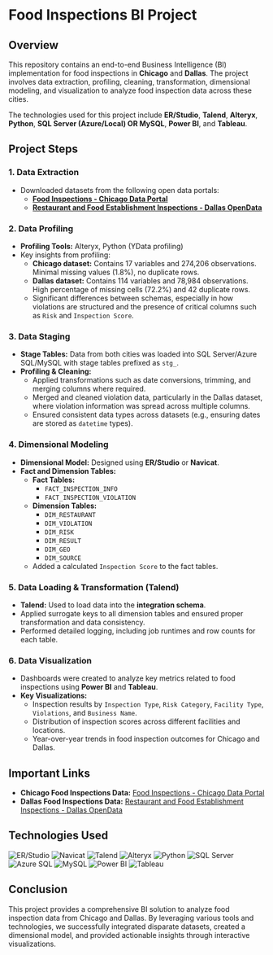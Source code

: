 # Food Inspections BI Project

## Overview
This repository contains an end-to-end Business Intelligence (BI) implementation for food inspections in **Chicago** and **Dallas**. The project involves data extraction, profiling, cleaning, transformation, dimensional modeling, and visualization to analyze food inspection data across these cities.

The technologies used for this project include **ER/Studio**, **Talend**, **Alteryx**, **Python**, **SQL Server (Azure/Local) OR MySQL**, **Power BI**, and **Tableau**.

## Project Steps
### 1. Data Extraction
- Downloaded datasets from the following open data portals:
  - **[Food Inspections - Chicago Data Portal](https://data.cityofchicago.org/Health-Human-Services/Food-Inspections/4ijn-s7e5)**
  - **[Restaurant and Food Establishment Inspections - Dallas OpenData](https://www.dallasopendata.com/Health-Human-Services/Restaurant-and-Food-Establishment-Inspections/y64m-wzk9)**

### 2. Data Profiling
- **Profiling Tools:** Alteryx, Python (YData profiling)
- Key insights from profiling:
  - **Chicago dataset:** Contains 17 variables and 274,206 observations. Minimal missing values (1.8%), no duplicate rows.
  - **Dallas dataset:** Contains 114 variables and 78,984 observations. High percentage of missing cells (72.2%) and 42 duplicate rows.
  - Significant differences between schemas, especially in how violations are structured and the presence of critical columns such as `Risk` and `Inspection Score`.

### 3. Data Staging
- **Stage Tables:** Data from both cities was loaded into SQL Server/Azure SQL/MySQL with stage tables prefixed as `stg_`.
- **Profiling & Cleaning:**
  - Applied transformations such as date conversions, trimming, and merging columns where required.
  - Merged and cleaned violation data, particularly in the Dallas dataset, where violation information was spread across multiple columns.
  - Ensured consistent data types across datasets (e.g., ensuring dates are stored as `datetime` types).

### 4. Dimensional Modeling
- **Dimensional Model:** Designed using **ER/Studio** or **Navicat**. 
- **Fact and Dimension Tables:**
  - **Fact Tables:**
    - `FACT_INSPECTION_INFO`
    - `FACT_INSPECTION_VIOLATION`
  - **Dimension Tables:**
    - `DIM_RESTAURANT`
    - `DIM_VIOLATION`
    - `DIM_RISK`
    - `DIM_RESULT`
    - `DIM_GEO`
    - `DIM_SOURCE`
  - Added a calculated `Inspection Score` to the fact tables.

### 5. Data Loading & Transformation (Talend)
- **Talend:** Used to load data into the **integration schema**.
- Applied surrogate keys to all dimension tables and ensured proper transformation and data consistency.
- Performed detailed logging, including job runtimes and row counts for each table.

### 6. Data Visualization
- Dashboards were created to analyze key metrics related to food inspections using **Power BI** and **Tableau**.
- **Key Visualizations:**
  - Inspection results by `Inspection Type`, `Risk Category`, `Facility Type`, `Violations`, and `Business Name`.
  - Distribution of inspection scores across different facilities and locations.
  - Year-over-year trends in food inspection outcomes for Chicago and Dallas.

## Important Links
- **Chicago Food Inspections Data:** [Food Inspections - Chicago Data Portal](https://data.cityofchicago.org/Health-Human-Services/Food-Inspections/4ijn-s7e5)
- **Dallas Food Inspections Data:** [Restaurant and Food Establishment Inspections - Dallas OpenData](https://www.dallasopendata.com/Health-Human-Services/Restaurant-and-Food-Establishment-Inspections/y64m-wzk9)

## Technologies Used

![ER/Studio](https://img.shields.io/badge/ER%2FStudio-3E5064?style=for-the-badge&logoColor=white)
![Navicat](https://img.shields.io/badge/Navicat-FF6F00?style=for-the-badge&logoColor=white)
![Talend](https://img.shields.io/badge/Talend-FF6D70?style=for-the-badge&logo=talend&logoColor=white)
![Alteryx](https://img.shields.io/badge/Alteryx-1c7b9e?style=for-the-badge&logo=alteryx&logoColor=white)
![Python](https://img.shields.io/badge/Python-3776AB?style=for-the-badge&logo=python&logoColor=white)
![SQL Server](https://img.shields.io/badge/SQL%20Server-AE2921?style=for-the-badge&logo=microsoft-sql-server&logoColor=white)
![Azure SQL](https://img.shields.io/badge/Azure%20SQL-0078D4?style=for-the-badge&logo=microsoft-azure&logoColor=white)
![MySQL](https://img.shields.io/badge/MySQL-4479A1?style=for-the-badge&logo=mysql&logoColor=white)
![Power BI](https://img.shields.io/badge/Power%20BI-F2C811?style=for-the-badge&logo=power-bi&logoColor=black)
![Tableau](https://img.shields.io/badge/Tableau-E97627?style=for-the-badge&logo=tableau&logoColor=white)

## Conclusion
This project provides a comprehensive BI solution to analyze food inspection data from Chicago and Dallas. By leveraging various tools and technologies, we successfully integrated disparate datasets, created a dimensional model, and provided actionable insights through interactive visualizations.
